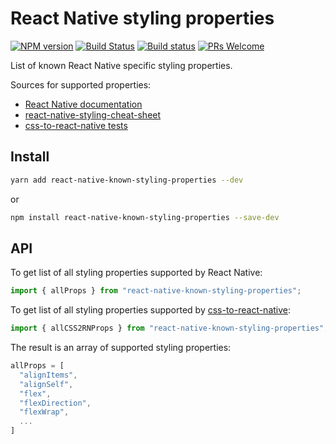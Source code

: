 # React Native styling properties

[![NPM version](https://img.shields.io/npm/v/react-native-known-styling-properties.svg)](https://www.npmjs.com/package/react-native-known-styling-properties)
[![Build Status](https://travis-ci.org/kristerkari/react-native-known-styling-properties.svg?branch=master)](https://travis-ci.org/kristerkari/react-native-known-styling-properties)
[![Build status](https://ci.appveyor.com/api/projects/status/4upf25j0k8d866s0/branch/master?svg=true)](https://ci.appveyor.com/project/kristerkari/react-native-known-styling-properties/branch/master)
[![PRs Welcome](https://img.shields.io/badge/PRs-welcome-brightgreen.svg)](https://egghead.io/courses/how-to-contribute-to-an-open-source-project-on-github)

List of known React Native specific styling properties.

Sources for supported properties:

* [React Native documentation](https://facebook.github.io/react-native/docs/layout-props.html)
* [react-native-styling-cheat-sheet](https://github.com/vhpoet/react-native-styling-cheat-sheet)
* [css-to-react-native tests](https://github.com/styled-components/css-to-react-native/tree/master/src/__tests__)

## Install

```sh
yarn add react-native-known-styling-properties --dev
```

or

```sh
npm install react-native-known-styling-properties --save-dev
```

## API

To get list of all styling properties supported by React Native:

```js
import { allProps } from "react-native-known-styling-properties";
```

To get list of all styling properties supported by [css-to-react-native](https://github.com/styled-components/css-to-react-native):

```js
import { allCSS2RNProps } from "react-native-known-styling-properties";
```

The result is an array of supported styling properties:

```js
allProps = [
  "alignItems",
  "alignSelf",
  "flex",
  "flexDirection",
  "flexWrap",
  ...
]
```
